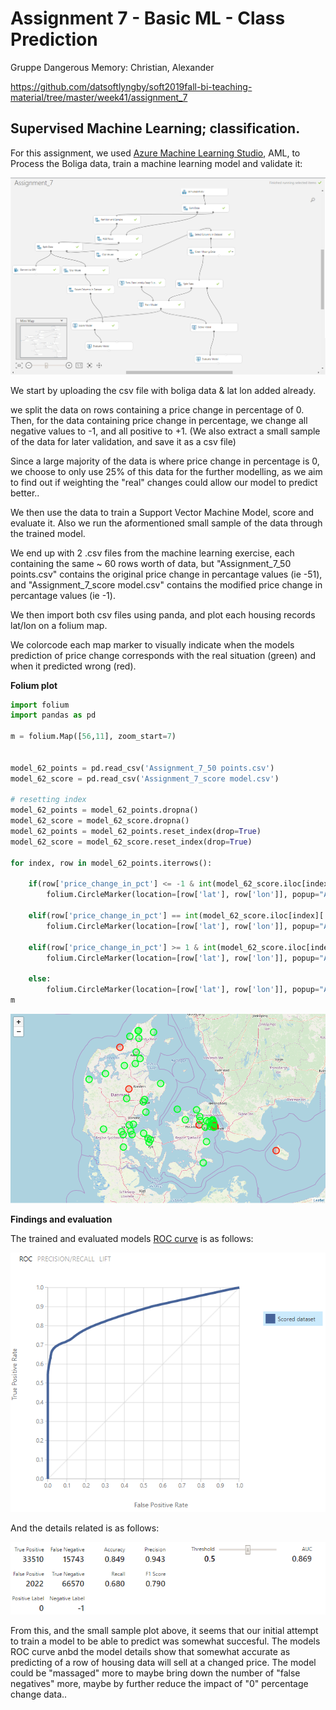 
# Assignment 7 - Basic ML - Class Prediction

Gruppe Dangerous Memory: Christian, Alexander

https://github.com/datsoftlyngby/soft2019fall-bi-teaching-material/tree/master/week41/assignment_7

## Supervised Machine Learning; classification.

For this assignment, we used [Azure Machine Learning Studio](https://studio.azureml.net/Home/ViewWorkspaceCached/7eca94046b164244a6a0d7f862227a6a#Workspaces/Experiments/Experiment/7eca94046b164244a6a0d7f862227a6a.f-id.edd8eef847184b4dbaec3c7b5688993a/ViewExperiment), AML, to Process the Boliga data, train a machine learning model and validate it:

![overview](azure_model.png)

We start by uploading the csv file with boliga data & lat lon added already. 

we split the data on rows containing a price change in percentage of 0. Then, for the data containing price change in percentage, we change all negative values to -1, and all positive to +1. (We also extract a small sample of the data for later validation, and save it as a csv file) 

Since a large majority of the data is where price change in percentage is 0, we choose to only use 25% of this data for the further modelling, as we aim to find out if weighting the "real" changes could allow our model to predict better..

We then use the data to train a Support Vector Machine Model, score and evaluate it. Also we run the aformentioned small sample of the data through the trained model.

We end up with 2 .csv files from the machine learning exercise, each containing  the same ~ 60 rows worth of data, but "Assignment_7_50 points.csv" contains the original price change in percantage values (ie -51), and "Assignment_7_score model.csv" contains the modified price change in percantage values (ie -1).

We then import both csv files using panda, and plot each housing records lat/lon on a folium map.

We colorcode each map marker to visually indicate when the models prediction of price change corresponds with the real situation (green) and when it predicted wrong (red).

**Folium plot**


```python
import folium
import pandas as pd

m = folium.Map([56,11], zoom_start=7)


model_62_points = pd.read_csv('Assignment_7_50 points.csv')
model_62_score = pd.read_csv('Assignment_7_score model.csv')

# resetting index
model_62_points = model_62_points.dropna()
model_62_score = model_62_score.dropna()
model_62_points = model_62_points.reset_index(drop=True)
model_62_score = model_62_score.reset_index(drop=True)

for index, row in model_62_points.iterrows():

    if(row['price_change_in_pct'] <= -1 & int(model_62_score.iloc[index]['Scored Labels']) == -1) :
        folium.CircleMarker(location=[row['lat'], row['lon']], popup="ACTUAL: "+str(row['price_change_in_pct'])+"<br>"+"PREDICTED: "+model_62_score.iloc[index]['Scored Labels'].astype(str), color='#00ff00', fill_color="#00ff00").add_to(m)

    elif(row['price_change_in_pct'] == int(model_62_score.iloc[index]['Scored Labels'])) :
        folium.CircleMarker(location=[row['lat'], row['lon']], popup="ACTUAL: "+str(row['price_change_in_pct'])+"<br>"+"PREDICTED: "+model_62_score.iloc[index]['Scored Labels'].astype(str), color='#00ff00', fill_color="#00ff00").add_to(m)
    
    elif(row['price_change_in_pct'] >= 1 & int(model_62_score.iloc[index]['Scored Labels']) == 1):
        folium.CircleMarker(location=[row['lat'], row['lon']], popup="ACTUAL: "+str(row['price_change_in_pct'])+"<br>"+"PREDICTED: "+model_62_score.iloc[index]['Scored Labels'].astype(str), color='#00ff00', fill_color="#00ff00").add_to(m)
    
    else: 
        folium.CircleMarker(location=[row['lat'], row['lon']], popup="ACTUAL: "+str(row['price_change_in_pct'])+"<br>"+"PREDICTED: "+model_62_score.iloc[index]['Scored Labels'].astype(str), color='#ff0000', fill_color="#ff0000").add_to(m)
m
```



![folium](folium.png)


**Findings and evaluation**

The trained and evaluated models [ROC curve](https://en.wikipedia.org/wiki/Receiver_operating_characteristic) is as follows:


![ROC curve](roc.png)

And the details related is as follows:

![details](details.png)

From this, and the small sample plot above, it seems that our initial attempt to train a model to be able to predict was somewhat succesful. The models ROC curve anbd the model details show that somewhat accurate as predicting of a row of housing data will sell at a changed price. The model could be "massaged" more to maybe bring down the number of "false negatives" more, maybe by further reduce the impact of "0" percentage change data..
